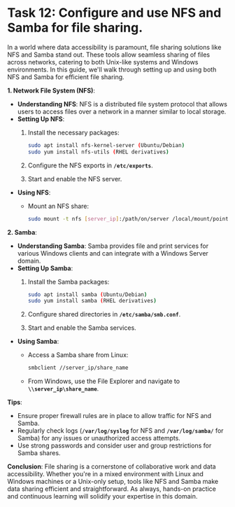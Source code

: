 # Task 12: Configure and use NFS and Samba for file sharing.

In a world where data accessibility is paramount, file sharing solutions like NFS and Samba stand out. These tools allow seamless sharing of files across networks, catering to both Unix-like systems and Windows environments. In this guide, we'll walk through setting up and using both NFS and Samba for efficient file sharing.

**1. Network File System (NFS)**:

- **Understanding NFS**:
NFS is a distributed file system protocol that allows users to access files over a network in a manner similar to local storage.
- **Setting Up NFS**:
    1. Install the necessary packages:
        
        ```bash
        sudo apt install nfs-kernel-server (Ubuntu/Debian)
        sudo yum install nfs-utils (RHEL derivatives)
        ```
        
    2. Configure the NFS exports in **`/etc/exports`**.
    3. Start and enable the NFS server.
- **Using NFS**:
    - Mount an NFS share:
        
        ```bash
        sudo mount -t nfs [server_ip]:/path/on/server /local/mount/point
        ```
        

**2. Samba**:

- **Understanding Samba**:
Samba provides file and print services for various Windows clients and can integrate with a Windows Server domain.
- **Setting Up Samba**:
    1. Install the Samba packages:
        
        ```bash
        sudo apt install samba (Ubuntu/Debian)
        sudo yum install samba (RHEL derivatives)
        ```
        
    2. Configure shared directories in **`/etc/samba/smb.conf`**.
    3. Start and enable the Samba services.
- **Using Samba**:
    - Access a Samba share from Linux:
        
        ```bash
        smbclient //server_ip/share_name
        ```
        
    - From Windows, use the File Explorer and navigate to **`\\server_ip\share_name`**.

**Tips**:

- Ensure proper firewall rules are in place to allow traffic for NFS and Samba.
- Regularly check logs (**`/var/log/syslog`** for NFS and **`/var/log/samba/`** for Samba) for any issues or unauthorized access attempts.
- Use strong passwords and consider user and group restrictions for Samba shares.

**Conclusion**:
File sharing is a cornerstone of collaborative work and data accessibility. Whether you're in a mixed environment with Linux and Windows machines or a Unix-only setup, tools like NFS and Samba make data sharing efficient and straightforward. As always, hands-on practice and continuous learning will solidify your expertise in this domain.